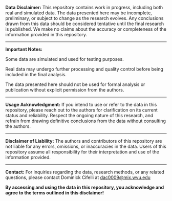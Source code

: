 **Data Disclaimer:**
This repository contains work in progress, including both real and simulated data. The data presented here may be incomplete, preliminary, or subject to change as the research evolves. Any conclusions drawn from this data should be considered tentative until the final research is published. We make no claims about the accuracy or completeness of the information provided in this repository.

---

**Important Notes:**

Some data are simulated and used for testing purposes.

Real data may undergo further processing and quality control before being included in the final analysis.

The data presented here should not be used for formal analysis or publication without explicit permission from the authors.

---

**Usage Acknowledgment:**
If you intend to use or refer to the data in this repository, please reach out to the authors for clarification on its current status and reliability.
Respect the ongoing nature of this research, and refrain from drawing definitive conclusions from the data without consulting the authors.

---

**Disclaimer of Liability:**
The authors and contributors of this repository are not liable for any errors, omissions, or inaccuracies in the data. Users of this repository assume all responsibility for their interpretation and use of the information provided.

---

**Contact:**
For inquiries regarding the data, research methods, or any related questions, please contact Dominick Cifelli at dac0009@mix.wvu.edu

**By accessing and using the data in this repository, you acknowledge and agree to the terms outlined in this disclaimer!**
